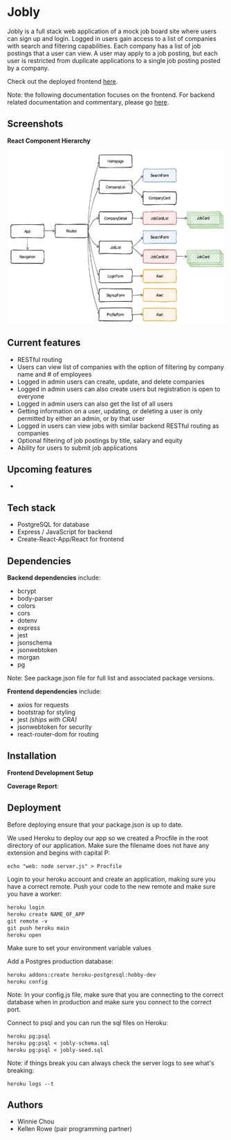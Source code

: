 # Jobly

Jobly is a full stack web application of a mock job board site where users can sign up and login. Logged in users gain access to a list of companies with search and filtering capabilities. Each company has a list of job postings that a user can view. A user may apply to a job posting, but each user is restricted from duplicate applications to a single job posting posted by a company.

Check out the deployed frontend <a href="http://hilarious-cobweb.surge.sh">here</a>.

Note: the following documentation focuses on the frontend. For backend related documentation and commentary, please go <a href="">here</a>.

## Screenshots

**React Component Hierarchy**

<img src="/static/images/jobly-react-component-hierarchy.png" width="700" height="400">

## Current features
- RESTful routing
- Users can view list of companies with the option of filtering by company name and # of employees
- Logged in admin users can create, update, and delete companies
- Logged in admin users can also create users but registration is open to everyone
- Logged in admin users can also get the list of all users
- Getting information on a user, updating, or deleting a user is only permitted by either an admin, or by that user
- Logged in users can view jobs with similar backend RESTful routing as companies
- Optional filtering of job postings by title, salary and equity
- Ability for users to submit job applications

## Upcoming features
- 

## Tech stack
- PostgreSQL for database
- Express / JavaScript for backend
- Create-React-App/React for frontend

## Dependencies
**Backend dependencies** include:
- bcrypt
- body-parser
- colors
- cors
- dotenv
- express
- jest
- jsonschema
- jsonwebtoken
- morgan
- pg

Note: See package.json file for full list and associated package versions.

**Frontend dependencies** include:
- axios for requests
- bootstrap for styling
- jest *(ships with CRA)*
- jsonwebtoken for security
- react-router-dom for routing

## Installation
**Frontend Development Setup**


**Coverage Report**:



## Deployment

Before deploying ensure that your package.json is up to date.

We used Heroku to deploy our app so we created a Procfile in the root directory of our application. Make sure the filename does not have any extension and begins with capital P:
```console
echo "web: node server.js" > Procfile
```

Login to your heroku account and create an application, making sure you have a correct remote. Push your code to the new remote and make sure you have a worker:
```console
heroku login
heroku create NAME_OF_APP
git remote -v
git push heroku main
heroku open
```

Make sure to set your environment variable values

Add a Postgres production database:
```console
heroku addons:create heroku-postgresql:hobby-dev
heroku config
```

Note: In your config.js file, make sure that you are connecting to the correct database when in production and make sure you connect to the correct port. 

Connect to psql and you can run the sql files on Heroku:
```console
heroku pg:psql
heroku pg:psql < jobly-schema.sql
heroku pg:psql < jobly-seed.sql
```

Note: if things break you can always check the server logs to see what's breaking:
```console
heroku logs --t
```

## Authors
- Winnie Chou
- Kellen Rowe (pair programming partner)